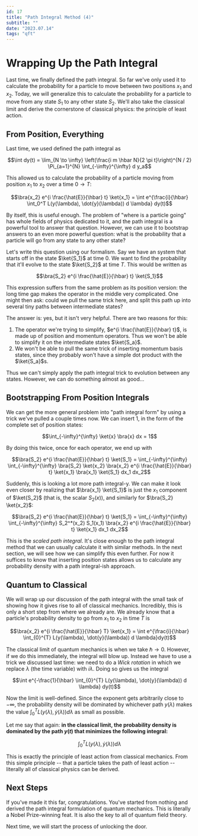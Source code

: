 ```yaml
---
id: 17
title: "Path Integral Method (4)"
subtitle: ""
date: "2023.07.14"
tags: "qft"
---
```


# Wrapping Up the Path Integral

Last time, we finally defined the path integral. So far we've only used it to calculate the probability for a particle to move between two positions $`x_1`$ and $`x_2`$. Today, we will generalize this to calculate the probability for a particle to move from any state $`S_1`$ to any other state $`S_2`$. We'll also take the classical limit and derive the cornerstone of classical physics: the principle of least action.

## From Position, Everything

Last time, we used defined the path integral as

```math
\int dy(t) = \lim_{N \to \infty} \left(\frac{i m \hbar N}{2 \pi t}\right)^{N / 2} \Pi_{a=1}^{N} \int_{-\infty}^{\infty} d y_a
```

This allowed us to calculate the probability of a particle moving from position $`x_1`$ to $`x_2`$ over a time $`0 \to T`$:

```math
\bra{x_2} e^{i \frac{\hat{E}}{\hbar} t} \ket{x_1} = \int e^{\frac{i}{\hbar} \int_0^T L(y(\lambda), \dot{y}(\lambda)) d \lambda} dy(t)
```

By itself, this is useful enough. The problem of "where is a particle going" has whole fields of physics dedicated to it, and the path integral is a powerful tool to answer that question. However, we can use it to bootstrap answers to an even more powerful question: what is the probability that a particle will go from any state to any other state?

Let's write this question using our formalism. Say we have an system that starts off in the state $`\ket{S_1}`$ at time $`0`$. We want to find the probability that it'll evolve to the state $`\ket{S_2}`$ at time $`T`$. This would be written as

```math
\bra{S_2} e^{i \frac{\hat{E}}{\hbar} t} \ket{S_1}
```

This expression suffers from the same problem as its position version: the long time gap makes the operator in the middle very complicated. One might then ask: could we pull the same trick here, and split this path up into several tiny paths between intermediate states?

The answer is: yes, but it isn't very helpful. There are two reasons for this:

1. The operator we're trying to simplify, $`e^{i \frac{\hat{E}}{\hbar} t}`$, is made up of position and momentum operators. Thus we won't be able to simplify it on the intermediate states $`\ket{S_a}`$.
2. We won't be able to pull the same trick of inserting momentum basis states, since they probably won't have a simple dot product with the $`\ket{S_a}`$s.

Thus we can't simply apply the path integral trick to evolution between any states. However, we can do something almost as good...

## Bootstrapping From Position Integrals

We can get the more general problem into "path integral form" by using a trick we've pulled a couple times now. We can insert $`1`$, in the form of the complete set of position states:

```math
\int_{-\infty}^{\infty} \ket{x} \bra{x} dx = 1
```

By doing this twice, once for each operator, we end up with

```math
\bra{S_2} e^{i \frac{\hat{E}}{\hbar} t} \ket{S_1} = \int_{-\infty}^{\infty} \int_{-\infty}^{\infty} \bra{S_2} \ket{x_2} \bra{x_2} e^{i \frac{\hat{E}}{\hbar} t} \ket{x_1} \bra{x_1} \ket{S_1} dx_1 dx_2
```

Suddenly, this is looking a lot more path integral-y. We can make it look even closer by realizing that $`\bra{x_1} \ket{S_1}`$ is just the $`x_1`$ component of $`\ket{S_2}`$ (that is, the scalar $`S_2(x)`$), and similarly for $`\bra{S_2} \ket{x_2}`$:

```math
\bra{S_2} e^{i \frac{\hat{E}}{\hbar} t} \ket{S_1} = \int_{-\infty}^{\infty} \int_{-\infty}^{\infty} S_2^*(x_2) S_1(x_1) \bra{x_2} e^{i \frac{\hat{E}}{\hbar} t} \ket{x_1} dx_1 dx_2
```

This is the *scaled path integral*. It's close enough to the path integral method that we can usually calculate it with similar methods. In the next section, we will see how we can simplify this even further. For now it suffices to know that inserting position states allows us to calculate any probability density with a path integral-ish approach.

## Quantum to Classical

We will wrap up our discussion of the path integral with the small task of showing how it gives rise to all of classical mechanics. Incredibly, this is only a short step from where we already are. We already know that a particle's probability density to go from $`x_1`$ to $`x_2`$ in time $`T`$ is

```math
\bra{x_2} e^{i \frac{\hat{E}}{\hbar} T} \ket{x_1} = \int e^{\frac{i}{\hbar} \int_{0}^{T} L(y(\lambda), \dot{y}(\lambda)) d \lambda}dy(t)
```

The classical limit of quantum mechanics is when we take $`\hbar \to 0`$. However, if we do this immediately, the integral will blow up. Instead we have to use a trick we discussed last time: we need to do a *Wick rotation* in which we replace $`\lambda`$ (the time variable) with $`i \lambda`$. Doing so gives us the integral

```math
\int e^{-\frac{1}{\hbar} \int_{0}^{T} L(y(\lambda), \dot{y}(\lambda)) d \lambda} dy(t)
```

Now the limit is well-defined. Since the exponent gets arbitrarily close to $`-\infty`$, the probability density will be dominated by whichever path $`y(\lambda)`$ makes the value $`\int_{0}^{T} L(y(\lambda), \dot{y}(\lambda)) d \lambda`$ as small as possible.

Let me say that again: **in the classical limit, the probability density is dominated by the path $`y(t)`$ that minimizes the following integral:**

```math
\int_{0}^{T} L(y(\lambda), \dot{y}(\lambda)) d \lambda
```

This is exactly the principle of least action from classical mechanics. From this simple principle -- that a particle takes the path of least action -- literally all of classical physics can be derived.

## Next Steps

If you've made it this far, congratulations. You've started from nothing and derived the path integral formulation of quantum mechanics. This is literally a Nobel Prize-winning feat. It is also the key to all of quantum field theory.

Next time, we will start the process of unlocking the door.
